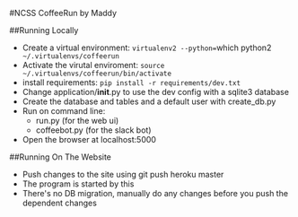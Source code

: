 #NCSS CoffeeRun by Maddy

##Running Locally
* Create a virtual environment:
  `virtualenv2 --python=`which python2` ~/.virtualenvs/coffeerun`
* Activate the virutal enviroment:
  `source ~/.virtualenvs/coffeerun/bin/activate`
* install requirements:
  `pip install -r requirements/dev.txt`
* Change application/__init__.py to use the dev config with a sqlite3 database
* Create the database and tables and a default user with create_db.py
* Run on command line:
  * run.py (for the web ui)
  * coffeebot.py (for the slack bot)
* Open the browser at localhost:5000

##Running On The Website
* Push changes to the site using git push heroku master
* The program is started by this
* There's no DB migration, manually do any changes before you push the dependent changes
